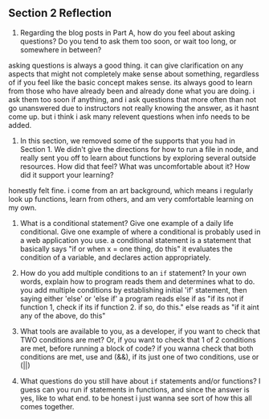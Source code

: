 ## Section 2 Reflection

1. Regarding the blog posts in Part A, how do you feel about asking questions? Do you tend to ask them too soon, or wait too long, or somewhere in between?

asking questions is always a good thing. it can give clarification on any aspects that might not completely make sense about something, regardless of if you feel like the basic concept makes sense. its always good to learn from those who have already been and already done what you are doing.
i ask them too soon if anything, and i ask questions that more often than not go unanswered due to instructors not really knowing the answer, as it hasnt come up. but i think i ask many relevent questions when info needs to be added.

1. In this section, we removed some of the supports that you had in Section 1. We didn't give the directions for how to run a file in node, and really sent you off to learn about functions by exploring several outside resources. How did that feel? What was uncomfortable about it? How did it support your learning?

honestly felt fine. i come from an art background, which means i regularly look up functions,
learn from others, and am very comfortable learning on my own.

1. What is a conditional statement? Give one example of a daily life conditional. Give one example of where a conditional is probably used in a web application you use.
a conditional statement is a statement that basically says "if or when x = one thing, do this"
it evaluates the condition of a variable, and declares action appropriately.

1. How do you add multiple conditions to an `if` statement? In your own words, explain how to program reads them and determines what to do.
you add multiple conditions by establishing initial 'if' statement, then saying either 'else' or 'else if'
a program reads else if as "if its not if function 1, check if its if function 2. if so, do this."
else reads as "if it aint any of the above, do this"

1. What tools are available to you, as a developer, if you want to check that TWO conditions are met? Or, if you want to check that 1 of 2 conditions are met, before running a block of code?
if you wanna check that both conditions are met, use and (&&), if its just one of two conditions,
use or (||)

1. What questions do you still have about `if` statements and/or functions?
I guess can you run if statements in functions, and since the answer is yes, like to what end.
to be honest i just wanna see sort of how this all comes together.
